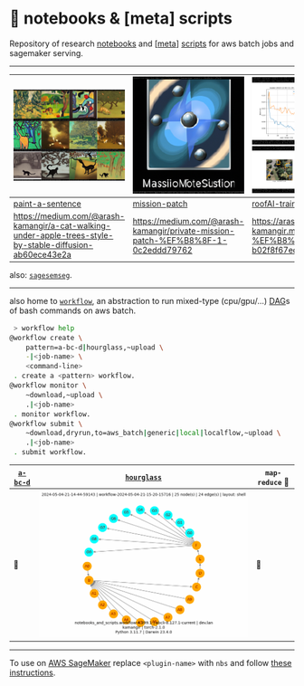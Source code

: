 # 📜 notebooks & [meta] scripts

Repository of research [notebooks](./notebooks) and [[meta](./scripts#meta/)] [scripts](./scripts) for aws batch jobs and sagemaker serving.

---

| ![image](https://github.com/kamangir/assets/blob/main/nbs/3x4.jpg?raw=true)                               | ![image](https://github.com/kamangir/assets/blob/main/nbs/mission-patch-00008.png?raw=true) | ![image](https://github.com/kamangir/assets/blob/main/nbs/train-summary.png?raw=true) ![image](https://github.com/kamangir/assets/blob/main/nbs/predict-00000.png?raw=true) |
| --------------------------------------------------------------------------------------------------------- | ------------------------------------------------------------------------------------------- | --------------------------------------------------------------------------------------------------------------------------------------------------------------------------- |
| [paint-a-sentence](./scripts/paint-a-sentence.sh)                                                         | [mission-patch](./scripts/mission-patch.sh)                                                 | [roofAI-train](./scripts/roofAI-train.sh)                                                                                                                                   |
| https://medium.com/@arash-kamangir/a-cat-walking-under-apple-trees-style-by-stable-diffusion-ab60ece43e2a | https://medium.com/@arash-kamangir/private-mission-patch-%EF%B8%8F-1-0c2eddd79762           | https://arash-kamangir.medium.com/roofai-%EF%B8%8F-on-gpu-6-b02f8f67ed3f                                                                                                    |

also: [`sagesemseg`](./scripts/sagesemseg/).

---

also home to [`workflow`](./notebooks_and_scripts/workflow/generic.py), an abstraction to run mixed-type (cpu/gpu/...) [DAG](https://networkx.org/documentation/stable/reference/classes/digraph.html)s of bash commands on aws batch.

```bash
 > workflow help
@workflow create \
	pattern=a-bc-d|hourglass,~upload \
	-|<job-name> \
	<command-line>
 . create a <pattern> workflow.
@workflow monitor \
	~download,~upload \
	.|<job-name>
 . monitor workflow.
@workflow submit \
	~download,dryrun,to=aws_batch|generic|local|localflow,~upload \
	.|<job-name>
 . submit workflow.
```

| [`a-bc-d`](./notebooks_and_scripts/workflow/patterns/a-bc-d.dot) | [`hourglass`](./notebooks_and_scripts/workflow/patterns/hourglass.dot)                                                                                                     | `map-reduce` 🚧 |
| ---------------------------------------------------------------- | -------------------------------------------------------------------------------------------------------------------------------------------------------------------------- | --------------- |
| 🚧                                                               | [![image](https://github.com/kamangir/assets/blob/main/nbs/workflow/hourglass/workflow.gif?raw=true)](https://github.com/kamangir/assets/tree/main/nbs/workflow/hourglass) | 🚧              |

---

To use on [AWS SageMaker](https://aws.amazon.com/sagemaker/) replace `<plugin-name>` with `nbs` and follow [these instructions](https://github.com/kamangir/blue-plugin/blob/main/SageMaker.md).
